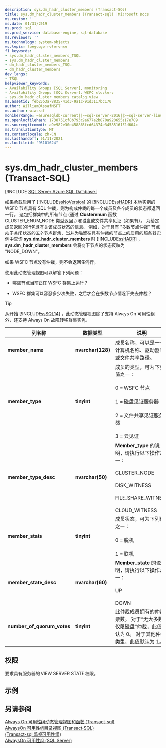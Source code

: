 ```yaml
---
description: sys.dm_hadr_cluster_members (Transact-SQL)
title: sys.dm_hadr_cluster_members (Transact-sql) |Microsoft Docs
ms.custom: ''
ms.date: 01/31/2019
ms.prod: sql
ms.prod_service: database-engine, sql-database
ms.reviewer: ''
ms.technology: system-objects
ms.topic: language-reference
f1_keywords:
- sys.dm_hadr_cluster_members_TSQL
- sys.dm_hadr_cluster_members
- dm_hadr_cluster_members_TSQL
- dm_hadr_cluster_members
dev_langs:
- TSQL
helpviewer_keywords:
- Availability Groups [SQL Server], monitoring
- Availability Groups [SQL Server], WSFC clusters
- sys.dm_hadr_cluster_members catalog view
ms.assetid: feb20b3a-8835-41d3-9a1c-91d3117bc170
author: WilliamDAssafMSFT
ms.author: wiassaf
monikerRange: =azuresqldb-current||>=sql-server-2016||>=sql-server-linux-2017||=azuresqldb-mi-current
ms.openlocfilehash: 1738751cf8b793c9a677a2b870a920655a17e789
ms.sourcegitcommit: a9e982e30e458866fcd64374e3458516182d604c
ms.translationtype: MT
ms.contentlocale: zh-CN
ms.lasthandoff: 01/11/2021
ms.locfileid: "98101624"
---
```

# <a name="sysdm_hadr_cluster_members-transact-sql"></a>sys.dm_hadr_cluster_members (Transact-SQL)
[!INCLUDE [SQL Server Azure SQL Database ](../../includes/applies-to-version/sql-asdb.md)]

  如果承载启用了 [!INCLUDE[ssNoVersion](../../includes/ssnoversion-md.md)] 的 [!INCLUDE[ssHADR](../../includes/sshadr-md.md)] 本地实例的 WSFC 节点具有 SQL 仲裁，则为构成仲裁的每一个成员及各个成员的状态都返回一行。 这包括群集中的所有节点 (通过 **Clusterenum** 函数 CLUSTER_ENUM_NODE 类型返回，) 和磁盘或文件共享见证（如果有）。 为给定成员返回的行包含有关该成员状态的信息。 例如，对于具有 "多数节点仲裁" 节点处于关闭状态的五个节点群集，当从为驻留在具有仲裁的节点上的启用的服务器实例中查询 **sys.dm_hadr_cluster_members** 时 [!INCLUDE[ssHADR](../../includes/sshadr-md.md)] ， **sys.dm_hadr_cluster_members** 会将向下节点的状态反映为 "NODE_DOWN"。  
  
 如果 WSFC 节点没有仲裁，则不会返回任何行。  
  
 使用此动态管理视图可以解答下列问题：  
  
-   哪些节点当前正在 WSFC 群集上运行？  
  
-   WSFC 群集可以容忍多少次失败，之后才会在多数节点情况下失去仲裁？  

 > [!TIP]
 > 从开始 [!INCLUDE[ssSQL14](../../includes/sssql14-md.md)] ，此动态管理视图除了支持 Always On 可用性组外，还支持 Always On 故障转移群集实例。  
  
|列名称|数据类型|说明|  
|-----------------|---------------|-----------------|  
|**member_name**|**nvarchar(128)**|成员名称，可以是一个计算机名称、驱动器号或文件共享路径。|  
|**member_type**|**tinyint**|成员的类型，可为下列值之一：<br /><br /> 0 = WSFC 节点<br /><br /> 1 = 磁盘见证服务器<br /><br /> 2 = 文件共享见证服务器<br /><br /> 3 = 云见证|  
|**member_type_desc**|**nvarchar(50)**|**Member_type** 的说明，请执行以下操作之一：<br /><br /> CLUSTER_NODE<br /><br /> DISK_WITNESS<br /><br /> FILE_SHARE_WITNESS<br /><br /> CLOUD_WITNESS|  
|**member_state**|**tinyint**|成员状态，可为下列值之一：<br /><br /> 0 = 脱机<br /><br /> 1 = 联机|  
|**member_state_desc**|**nvarchar(60)**|**Member_state** 的说明，请执行以下操作之一：<br /><br /> UP<br /><br /> DOWN|  
|**number_of_quorum_votes**|**tinyint**|此仲裁成员拥有的仲裁票数。 对于“无大多数: 仅限磁盘”仲裁，此值默认为 0。 对于其他仲裁类型，此值默认为 1。|  
  
## <a name="permissions"></a>权限  
 要求具有服务器的 VIEW SERVER STATE 权限。  
  
## <a name="examples"></a>示例  
  
## <a name="see-also"></a>另请参阅  
 [Always On 可用性组动态管理视图和函数 &#40;Transact-sql&#41;](../../relational-databases/system-dynamic-management-views/always-on-availability-groups-dynamic-management-views-functions.md)   
 [AlwaysOn 可用性组目录视图 (Transact-SQL)](../../relational-databases/system-catalog-views/always-on-availability-groups-catalog-views-transact-sql.md)   
 [&#40;Transact-sql 监视可用性组&#41;](../../database-engine/availability-groups/windows/monitor-availability-groups-transact-sql.md)   
 [AlwaysOn 可用性组 &#40;SQL Server&#41;](../../database-engine/availability-groups/windows/always-on-availability-groups-sql-server.md)  
  
  
